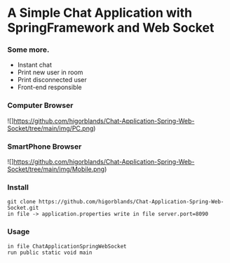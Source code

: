 # A Simple Chat Application with SpringFramework and Web Socket


### Some more.

* Instant chat
* Print new user in room
* Print disconnected user
* Front-end responsible

### Computer Browser 
![]https://github.com/higorblands/Chat-Application-Spring-Web-Socket/tree/main/img/PC.png)
### SmartPhone Browser 
![]https://github.com/higorblands/Chat-Application-Spring-Web-Socket/tree/main/img/Mobile.png)


### Install 

    git clone https://github.com/higorblands/Chat-Application-Spring-Web-Socket.git
    in file -> application.properties write in file server.port=8090
	
### Usage

    in file ChatApplicationSpringWebSocket
    run public static void main
